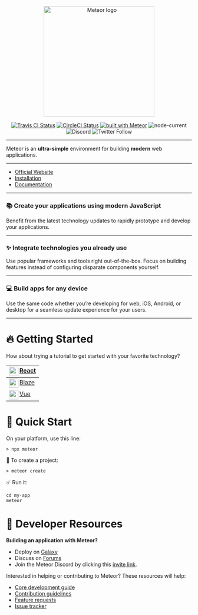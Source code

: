 <div align="center">
  <a href="https://www.meteor.com" target="_blank">
    <picture>
      <source media="(prefers-color-scheme: dark)" srcset="https://dmtgy0px4zdqn.cloudfront.net/images/meteor-logo.webp">
      <source media="(prefers-color-scheme: light)" srcset="https://github.com/user-attachments/assets/0467afb6-4f36-4cad-9d78-237150d5d881">
      <img alt="Meteor logo" src="https://github.com/user-attachments/assets/0467afb6-4f36-4cad-9d78-237150d5d881" width="300">
    </picture>
  </a>
</div>

<div align="center">

[![Travis CI Status](https://api.travis-ci.com/meteor/meteor.svg?branch=devel)](https://app.travis-ci.com/github/meteor/meteor)
[![CircleCI Status](https://circleci.com/gh/meteor/meteor.svg?style=svg)](https://app.circleci.com/pipelines/github/meteor/meteor?branch=devel)
[![built with Meteor](https://img.shields.io/badge/Meteor-3.2.2-green?logo=meteor&logoColor=white)](https://meteor.com)
![node-current](https://img.shields.io/node/v/meteor)
![Discord](https://img.shields.io/discord/1247973371040239676)
![Twitter Follow](https://img.shields.io/twitter/follow/meteorjs?style=social)

</div>

<hr>

Meteor is an **ultra-simple** environment for building **modern** web applications.

<hr>

- [Official Website](https://www.meteor.com)
- [Installation](https://docs.meteor.com/about/install.html)
- [Documentation](https://docs.meteor.com/#/full/)

<hr>

### 📚 **Create your applications using modern JavaScript**

Benefit from the latest technology updates to rapidly prototype and develop your applications.

<hr>

### ✨ **Integrate technologies you already use**

Use popular frameworks and tools right out-of-the-box. Focus on building features instead of configuring disparate components yourself.

<hr>

### 💻 **Build apps for any device**

Use the same code whether you’re developing for web, iOS, Android, or desktop for a seamless update experience for your users.

<hr>

# 🔥 Getting Started

How about trying a tutorial to get started with your favorite technology?

| [<img align="left" width="25" src="https://upload.wikimedia.org/wikipedia/commons/a/a7/React-icon.svg"> React](https://docs.meteor.com/tutorials/react/) |
| - |
| [<img align="left" width="25" src="https://progsoft.net/images/blaze-css-icon-3e80acb3996047afd09f1150f53fcd78e98c1e1b.png"> Blaze](https://blaze-tutorial.meteor.com/) |
| [<img align="left" width="25" src="https://vuejs.org/images/logo.png"> Vue](https://docs.meteor.com/tutorials/vue/meteorjs3-vue3-vue-meteor-tracker.html) |

# 🚀 Quick Start

On your platform, use this line:

```shell
> npx meteor
```
 
🚀 To create a project:

```shell
> meteor create
```

☄️ Run it:

```shell
cd my-app
meteor
```

# 🧱 Developer Resources

**Building an application with Meteor?**

* Deploy on [Galaxy](https://www.meteor.com/cloud)
* Discuss on [Forums](https://forums.meteor.com/)
* Join the Meteor Discord by clicking this [invite link](https://discord.gg/hZkTCaVjmT).


Interested in helping or contributing to Meteor?  These resources will help:

* [Core development guide](DEVELOPMENT.md)
* [Contribution guidelines](CONTRIBUTING.md)
* [Feature requests](https://github.com/meteor/meteor/discussions/)
* [Issue tracker](https://github.com/meteor/meteor/issues)
